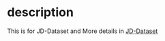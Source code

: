 # description
This is for JD-Dataset and More details in [JD-Dataset](https://github.com/guyulongcs/IJCAI2019_HGAT)
